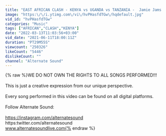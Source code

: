 ```yaml
---
title: "EAST AFRICAN CLASH - KENYA vs UGANDA vs TANZANIA -  Jamie Jams with Alternate Sound"
image: "https:\/\/i.ytimg.com\/vi\/hvPHasfdTGw\/hqdefault.jpg"
vid_id: "hvPHasfdTGw"
categories: "Music"
tags: ["AFRICAN","CLASH","KENYA"]
date: "2022-03-13T11:03:56+03:00"
vid_date: "2021-06-11T18:00:11Z"
duration: "PT29M55S"
viewcount: "250326"
likeCount: "5446"
dislikeCount: ""
channel: "Alternate Sound"
---
```

{% raw %}WE DO NOT OWN THE RIGHTS TO ALL SONGS PERFORMED!!!<br /><br />This is just a creative expression from our unique perspective.<br /><br />Every song performed in this video can be found on all digital platforms.<br /><br />Follow Alternate Sound:<br /><br /><a rel="nofollow" target="blank" href="https://instagram.com/alternatesound">https://instagram.com/alternatesound</a><br />https:twitter.com/alternatesound<br />www.alternatesoundlive.com{% endraw %}
